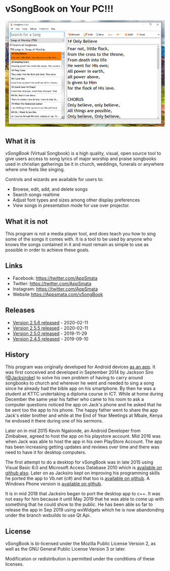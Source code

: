 # vSongBook on Your PC!!!
![vSongBook Screenshot](https://github.com/Appsmata/vSongBook4PC/raw/master/images/screenshot1.png "vSongBook Screenshot 1")

## What it is

_vSongBook_ (Virtual Songbook) is a high quality, visual, open source tool to give users access to song lyrics of major worship and praise songbooks used in christian gatherings be it in church, weddings, funerals or anywhere where one feels like singing.

Controls and wizards are available for users to:

* Browse, edit, add, and delete songs
* Search songs realtime
* Adjust font types and sizes among other display preferences
* View songs in presentation mode for use over projector.

## What it is not

This program is not a media player tool, and does teach you how to sing some of the songs it comes with. It is a tool to be used by anyone who knows the songs contained in it and must remain as simple to use as possible in order to achieve these goals.

## Links

* Facebook: https://twitter.com/AppSmata
* Twitter: https://twitter.com/AppSmata
* Instagram: https://twitter.com/AppSmata
* Website https://Appsmata.com/vSongBook

## Releases

* [Version 2.5.6 released](https://github.com/Appsmata/vSongBook4PC/releases/tag/v0.2.5.6) - 2020-02-11
* [Version 2.5.5 released](https://github.com/Appsmata/vSongBook4PC/releases/tag/v0.2.5.5) - 2020-02-11
* [Version 2.5.0 released](https://github.com/Appsmata/vSongBook4PC/releases/tag/v0.2.5.0) - 2019-11-29
* [Version 2.4.5 released](https://github.com/Appsmata/vSongBook4PC/releases/tag/v2.4.5) - 2019-09-10

## History

This program was originally developed for Android devices 
[as an app](https://github.com/Appsmata/vSongAndy). It was first 
conceived and developed in September 2014 by Jackson Siro
([@Jacksiroke](https://github.com/Jacksiroke)) to solve his own problem of having to 
carry around songbooks to church and wherever he went and needed to sing a 
song since he already had the bible app on his smartphone. By then he was a 
student at KTTC undertaking a diploma course in ICT. While at home
during December the same year his father who came to his room to ask a 
computer questions noticed the app on Jack's phone and he asked that he 
be sent too the app to his phone. The happy father went to share the app
Jack's elder brother and while at the End of Year Meetings at Mbale, 
Kenya he endosed it there during one of his sermons. 

Later on in mid 2015 Kevin Ngalonde, an Android Developer from Zimbabwe,
agreed to host the app on his playstore account. Mid 2016 was when 
Jack was able to host the app in his own PlayStore Account. The app 
has been increasing getting updates and reviews over time and there 
was need to have it for desktop computers.

The first attempt to do a desktop for vSongBook was in late 2015 
using Visual Basic 6.0 and Microsoft Access Database 2010 which is 
[available on github also](https://github.com/JacksiroKe/vSongVB).
Later on as Jacksiro kept on improving his programming skills he ported
the app to Vb.net (c#) and that too is 
[available on github](https://github.com/JacksiroKe/vSongWin). 
A Windows Phone version is
[available on github](https://github.com/JacksiroKe/vSongWinfon).

It is in mid 2018 that Jacksiro began to port the desktop app to c++.
It was not easy for him because it until May 2019 that he was able to come
up with something that he could show to the public. He has been able 
so far to release the app in Sep 2019 using wxWidgets which he is now 
abandonding under the branch wxbuilds to use Qt Api.

## License

vSongBook is bi-licensed under the Mozilla Public License
Version 2, as well as the GNU General Public License Version 3 or later.

Modification or redistribution is permitted under the conditions of these licenses.